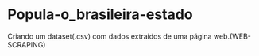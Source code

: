 # Popula-o_brasileira-estado
Criando um dataset(.csv) com dados extraidos de uma página web.(WEB-SCRAPING)
